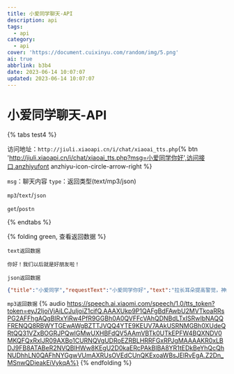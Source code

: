 ```yaml
---
title: 小爱同学聊天-API
description: api
tags:
  - api
category:
  - api
cover: 'https://document.cuixinyu.com/random/img/5.png'
ai: true
abbrlink: b3b4
date: 2023-06-14 10:07:07
updated: 2023-06-14 10:07:07
---
```


# 小爱同学聊天-API

{% tabs test4 %}
<!-- tab 访问地址-->
访问地址：`http://jiuli.xiaoapi.cn/i/chat/xiaoai_tts.php`{% btn 'http://jiuli.xiaoapi.cn/i/chat/xiaoai_tts.php?msg=小爱同学你好',访问接口,anzhiyufont anzhiyu-icon-circle-arrow-right %}
<!-- endtab -->

<!-- tab 请求参数-->
`msg`：聊天内容
`type`：返回类型(text/mp3/json)
<!-- endtab -->

<!-- tab 返回格式-->
`mp3`/`text`/`json`
<!-- endtab -->

<!-- tab 请求格式 -->
`get`/`postn`
<!-- endtab -->
{% endtabs %}

{% folding green, 查看返回数据 %}

`text返回数据`
```text
你好！我们以后就是好朋友啦！
```
`json返回数据`
```json
{"title":"小爱同学","requestText":"小爱同学你好","text":"拉长耳朵提高警觉，神经细胞全面戒备，你的电话绝不漏接。ring a ring a ring. 爱的和弦铃 ya","mp3":"https://speech.ai.xiaomi.com/speech/1.0/tts_token?token=eyJ2IjoiVjAiLCJuIjoiWHQifQ.AAAXUkp9P1QAFgBdFAwbbEAVTkoaRRsPG2AFFhgAQgBIRykBRw4PfR9GGBh0BEZOFFoVDhc6FRdJT0EVGlsWYAFAShdcR1sROUYUTUgAWgBZTTJVQQ4YTE9KEXpYAAkUSRNMGBh0XUdeQRtQQ31gEkNESRQVQFtGZVITHRBfEw8UORBAGRgXQBcPFzcIFHNDWkANED1DQEUeFUYTDUE0U0FKF1cUDUc9ERJLGUBHRBRPJgMAAAAKR0xLOxF9FB8ATABeR2NVQBlHWw8KEjoVD0kaERcPAkBlBA8YR1tEDkBhQRQcQhNUDhhLN0QAFhNYGgwVbUMaREIOVEdCUnQKExoaWBsJEm5NGwA.FBzDqHbj0k4A5hO2IursFA","userid":"004a3ade5eb5e5","em":[{"requestId":"","requestType":"2","resultCode":"1"}],"time":"1686757899"}
```

`mp3返回数据`
{% audio  https://speech.ai.xiaomi.com/speech/1.0/tts_token?token=eyJ2IjoiVjAiLCJuIjoiZ1cifQ.AAAXUkp9P1QAFgBdFAwbU2MVTkoaRRsPG2AFFhgAQgBIRxYiRw4PfR9GGBh0A0QVFFcVAhQDNBdLTxISRwIbNAQQFRENQQ8RBWYTGEwAWgBZTTJVQQ4YTE9KEUV7AAkUSRNMGBh0XUdeQRtQQ31VZxBOGRJPQwlGMwUXHBFdQV5AAmVBTk0UTkEPFW4BQXNDV0MKQFQxRxlJR09AXBo1CURNQVgUDRoEZRBLHRRFGxRPJgMAAAAKR0xLBDJ9FB8ATABeR2NVQBlHWw8KEgU2D0kaERcPAkBlBA8YR1tEDkBeYhQcQhNUDhhLN0QAFhNYGgwVUmAXRUsOVEdCUnQKExoaWBsJElRvEgA.Z2Dn_MSnwQDieakEiVykqA%}
{% endfolding %}

